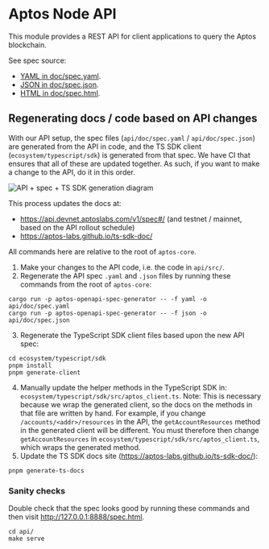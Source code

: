 # Aptos Node API

This module provides a REST API for client applications to query the Aptos blockchain.

See spec source:
- [YAML in doc/spec.yaml](doc/spec.yaml).
- [JSON in doc/spec.json](doc/spec.json).
- [HTML in doc/spec.html](doc/spec.html).

## Regenerating docs / code based on API changes
With our API setup, the spec files (`api/doc/spec.yaml` / `api/doc/spec.json`) are generated from the API in code, and the TS SDK client (`ecosystem/typescript/sdk`) is generated from that spec. We have CI that ensures that all of these are updated together. As such, if you want to make a change to the API, do it in this order.

![API + spec + TS SDK generation diagram](doc/api_spec_ts_sdk_diagram.png)

This process updates the docs at:
- https://api.devnet.aptoslabs.com/v1/spec#/ (and testnet / mainnet, based on the API rollout schedule)
- https://aptos-labs.github.io/ts-sdk-doc/

All commands here are relative to the root of `aptos-core`.

1. Make your changes to the API code, i.e. the code in `api/src/`.
2. Regenerate the API spec `.yaml` and `.json` files by running these commands from the root of `aptos-core`:
```
cargo run -p aptos-openapi-spec-generator -- -f yaml -o api/doc/spec.yaml
cargo run -p aptos-openapi-spec-generator -- -f json -o api/doc/spec.json
```
3. Regenerate the TypeScript SDK client files based upon the new API spec:
```
cd ecosystem/typescript/sdk
pnpm install
pnpm generate-client
```
4. Manually update the helper methods in the TypeScript SDK in: `ecosystem/typescript/sdk/src/aptos_client.ts`. Note: This is necessary because we wrap the generated client, so the docs on the methods in that file are written by hand. For example, if you change `/accounts/<addr>/resources` in the API, the `getAccountResources` method in the generated client will be different. You must therefore then change `getAccountResources` in `ecosystem/typescript/sdk/src/aptos_client.ts`, which wraps the generated method.
5. Update the TS SDK docs site (https://aptos-labs.github.io/ts-sdk-doc/):
```
pnpm generate-ts-docs
```

### Sanity checks
Double check that the spec looks good by running these commands and then visit http://127.0.0.1:8888/spec.html.
```
cd api/
make serve
```

